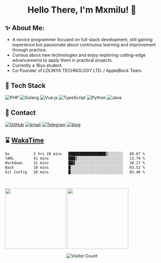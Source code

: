 <h1 align="center"> Hello There, I'm Mxmilu! 👋 </h1>

## ✨ About Me:

- A novice programmer focused on full-stack development, still gaining experience but passionate about continuous learning and improvement through practice.
- Curious about new technologies and enjoy exploring cutting-edge advancements to apply them in practical projects.
- Currently a 16yo student.
- Co-Founder of LOLINYA TECHNOLOGY LTD. / AppleBlock Team.

## 🔭 Tech Stack

![PHP](https://img.shields.io/badge/-PHP-777BB4?style=for-the-badge&logo=php&logoColor=white)
![Golang](https://img.shields.io/badge/-Golang-00ADD8?style=for-the-badge&logo=go&logoColor=white)
![Vue.js](https://img.shields.io/badge/-Vue.js-4FC08D?style=for-the-badge&logo=vue.js&logoColor=white)
![TypeScript](https://img.shields.io/badge/-TypeScript-3178C6?style=for-the-badge&logo=typescript&logoColor=white)
![Python](https://img.shields.io/badge/-Python-3776AB?style=for-the-badge&logo=python&logoColor=white)
![Java](https://img.shields.io/badge/-Java-007396?style=for-the-badge&logo=openjdk&logoColor=white)

## 🤝 Contact
[![GitHub](https://img.shields.io/badge/GitHub-%2312100E.svg?style=for-the-badge&logo=github&logoColor=white)](https://github.com/mxmilu666)
[![email](https://img.shields.io/badge/email-0078D4?style=for-the-badge&logo=maildotru&logoColor=white)](mailto:milu@milu.moe)
[![Telegram](https://img.shields.io/badge/Telegram-@Ximiawa_bot-26A5E4?style=for-the-badge&logo=telegram&logoColor=white)](https://t.me/Ximiawa_bot)
[![blog](https://img.shields.io/badge/blog-21759B?style=for-the-badge&logo=wordpress&logoColor=white)](https://milu.ink)

## ⌛️ [WakaTime](https://wakatime.com/)

<!--START_SECTION:waka-->

```txt
Go           3 hrs 28 mins   █████████████████▒░░░░░░░   68.67 %
YAML         41 mins         ███▒░░░░░░░░░░░░░░░░░░░░░   13.79 %
Markdown     31 mins         ██▓░░░░░░░░░░░░░░░░░░░░░░   10.27 %
Bash         10 mins         █░░░░░░░░░░░░░░░░░░░░░░░░   03.52 %
Git Config   10 mins         █░░░░░░░░░░░░░░░░░░░░░░░░   03.40 %
```

<!--END_SECTION:waka-->

<br/>

<p>
    <img src="https://github-readme-stats.vercel.app/api?username=Mxmilu666&show_icons=true&show=reviews,discussions_started,discussions_answered,prs_merged,prs_merged_percentage)](https://github.com/anuraghazra/github-readme-stats" style="height: 200px;" align="center"/>
    <img src="https://github-readme-stats.vercel.app/api/top-langs/?username=Mxmilu666&layout=donut" style="height: 200px;" align="center"/>
</p>

<div align="center">
    <img src="https://count.getloli.com/@Mxmilu" alt="Visitor Count"/>
</div>